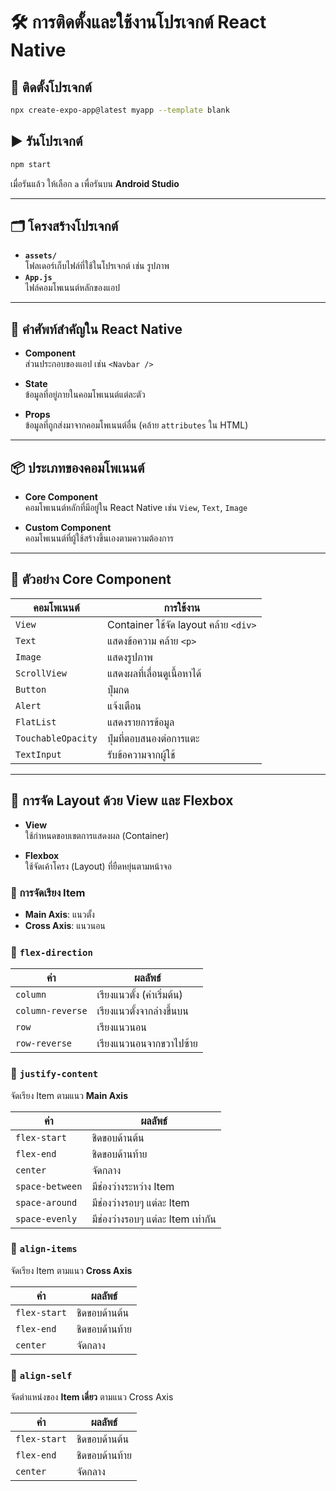 # 🛠️ การติดตั้งและใช้งานโปรเจกต์ React Native

## 🚀 ติดตั้งโปรเจกต์

```bash
npx create-expo-app@latest myapp --template blank
```

## ▶️ รันโปรเจกต์

```bash
npm start
```

เมื่อรันแล้ว ให้เลือก `a` เพื่อรันบน **Android Studio**

---

## 🗂️ โครงสร้างโปรเจกต์

- **`assets/`**  
  โฟลเดอร์เก็บไฟล์ที่ใช้ในโปรเจกต์ เช่น รูปภาพ
- **`App.js`**  
  ไฟล์คอมโพเนนต์หลักของแอป

---

## 🧩 คำศัพท์สำคัญใน React Native

- **Component**  
  ส่วนประกอบของแอป เช่น `<Navbar />`

- **State**  
  ข้อมูลที่อยู่ภายในคอมโพเนนต์แต่ละตัว

- **Props**  
  ข้อมูลที่ถูกส่งมาจากคอมโพเนนต์อื่น (คล้าย `attributes` ใน HTML)

---

## 📦 ประเภทของคอมโพเนนต์

- **Core Component**  
  คอมโพเนนต์หลักที่มีอยู่ใน React Native เช่น `View`, `Text`, `Image`

- **Custom Component**  
  คอมโพเนนต์ที่ผู้ใช้สร้างขึ้นเองตามความต้องการ

---

## 🧪 ตัวอย่าง Core Component

| คอมโพเนนต์         | การใช้งาน                              |
|--------------------|----------------------------------------|
| `View`             | Container ใช้จัด layout คล้าย `<div>` |
| `Text`             | แสดงข้อความ คล้าย `<p>`               |
| `Image`            | แสดงรูปภาพ                             |
| `ScrollView`       | แสดงผลที่เลื่อนดูเนื้อหาได้           |
| `Button`           | ปุ่มกด                                 |
| `Alert`            | แจ้งเตือน                              |
| `FlatList`         | แสดงรายการข้อมูล                      |
| `TouchableOpacity` | ปุ่มที่ตอบสนองต่อการแตะ               |
| `TextInput`        | รับข้อความจากผู้ใช้                   |

---

## 🧭 การจัด Layout ด้วย View และ Flexbox

- **View**  
  ใช้กำหนดขอบเขตการแสดงผล (Container)

- **Flexbox**  
  ใช้จัดเค้าโครง (Layout) ที่ยืดหยุ่นตามหน้าจอ

### 🔄 การจัดเรียง Item

- **Main Axis**: แนวตั้ง  
- **Cross Axis**: แนวนอน

### 📐 `flex-direction`

| ค่า              | ผลลัพธ์                              |
|------------------|---------------------------------------|
| `column`         | เรียงแนวตั้ง (ค่าเริ่มต้น)           |
| `column-reverse` | เรียงแนวตั้งจากล่างขึ้นบน           |
| `row`            | เรียงแนวนอน                         |
| `row-reverse`    | เรียงแนวนอนจากขวาไปซ้าย            |

### 📍 `justify-content`  
จัดเรียง Item ตามแนว **Main Axis**

| ค่า             | ผลลัพธ์                                 |
|------------------|------------------------------------------|
| `flex-start`     | ชิดขอบด้านต้น                           |
| `flex-end`       | ชิดขอบด้านท้าย                         |
| `center`         | จัดกลาง                                 |
| `space-between`  | มีช่องว่างระหว่าง Item                 |
| `space-around`   | มีช่องว่างรอบๆ แต่ละ Item              |
| `space-evenly`   | มีช่องว่างรอบๆ แต่ละ Item เท่ากัน     |

### 🎯 `align-items`  
จัดเรียง Item ตามแนว **Cross Axis**

| ค่า           | ผลลัพธ์                               |
|----------------|----------------------------------------|
| `flex-start`   | ชิดขอบด้านต้น                         |
| `flex-end`     | ชิดขอบด้านท้าย                       |
| `center`       | จัดกลาง                               |

### 🎯 `align-self`  
จัดตำแหน่งของ **Item เดี่ยว** ตามแนว Cross Axis

| ค่า           | ผลลัพธ์                               |
|----------------|----------------------------------------|
| `flex-start`   | ชิดขอบด้านต้น                         |
| `flex-end`     | ชิดขอบด้านท้าย                       |
| `center`       | จัดกลาง                               |
